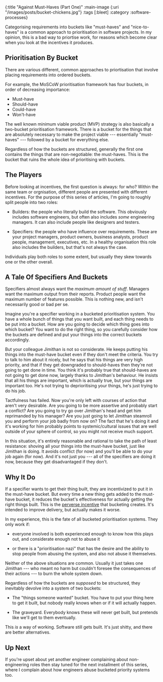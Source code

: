 {:title "Against Must-Haves (Part One)"
 :main-image {:uri "/images/posts/bucket-chickens.jpg"}
 :tags [:bleet]
 :category :software-processes}

Categorising requirements into buckets like "must-haves" and "nice-to-haves" is
a common approach to prioritisation in software projects. In my opinion, this is
a bad way to priortise work, for reasons which become clear when you look at the
incentives it produces.

<!--more-->

## Prioritisation By Bucket

There are various different, common approaches to priortisation that involve
placing requirements into ordered buckets.

For example, the MoSCoW prioritisation framework has four buckets, in order of
decreasing importance:

- Must-have
- Should-have
- Could-have
- Won't-have

The well known minimum viable product (MVP) strategy is also basically a
two-bucket prioritisation framework. There is a bucket for the things that are
absolutely necessary to make the project viable --- essentially "must-haves" ---
followed by a bucket for everything else.

Regardless of how the buckets are structured, generally the first one contains
the things that are non-negotiable: the must-haves. This is the bucket that
ruins the whole idea of prioritising with buckets.

## The Players

Before looking at incentives, the first question is always: for who? Within the
same team or orgnisation, different people are presented with different
incentives. For the purpose of this series of articles, I'm going to roughly
split people into two roles:

- Builders: the people who literally build the software. This obviously includes
  software engineers, but often also includes _some_ engineering managers. It
  can also include people like designers and testers.

- Specifiers: the people who have influence over requirements. These are your
  project managers, product owners, business analysts, product people,
  management, executives, etc. In a healthy organisation this role also
  includes the builders, but that's not always the case.

Individuals play both roles to some extent, but usually they skew towards one or
the other overall.

## A Tale Of Specifiers And Buckets

Specifiers almost always want the _maximum amount of stuff_. Managers want the
maximum output from their reports. Product people want the maximum number of
features possible. This is nothing new, and isn't necessarily good or bad per
se.

Imagine you're a specifier working in a bucketed prioritisation system. You have
a whole bunch of things that you want built, and each thing needs to be put into
a bucket. How are you going to decide which thing goes into which bucket?
You want to do the right thing, so you carefully consider how the buckets are
defined and put your things into the correct buckets accordingly.

But your colleague Jimithan is not so considerate. He keeps putting his things
into the must-have bucket even if they don't meet the criteria. You try to talk
to him about it nicely, but he says that his things are very high priority, and
that if they get downgraded to should-haves then they're not going to get done
in time. You think it's probably true that should-haves are not going to get
done now, largely thanks to Jimithan's behaviour. He insists that all his things
are important, which is actually true, but your things are important too. He's
not trying to deprioritising your things, he's just trying to do his job.

Tactfulness has failed. Now you're only left with courses of action that aren't
very desirable. Are you going to be more assertive and probably start a
conflict? Are you going to try go over Jimithan's head and get him reprimanded
by his manager? Are you just going to let Jimithan steamroll you and perform
your job badly from now on? The fact that he's doing it and it's working for him
probably points to systemic/cultural issues that are well outside of your sphere
of control, so you might not receive much support.

In this situation, it's entirely reasonable and rational to take the path of
least resistance: shoving all your things into the must-have bucket, just like
Jimithan is doing. It avoids conflict (for now) and you'll be able to do your
job again (for now). And it's not just you --- all of the specifiers are doing
it now, because they get disadvantaged if they don't.

## Why It Do

If a specifier wants to get their thing built, they are incentivized to
put it in the must-have bucket. But every time a new thing gets added to the
must-have bucket, it reduces the bucket's effectiveness for actually getting
the right things built. This is the [perverse
incentive](https://en.wikipedia.org/wiki/Perverse_incentive) that bucketing
creates. It's intended to improve delivery, but actually makes it worse.

In my experience, this is the fate of all bucketed prioritisation systems. They
only work if:

- everyone involved is both experienced enough to know how this plays out, and
  considerate enough not to abuse it

- or there is a "prioritisation nazi" that has the desire and the ability to
  stop people from abusing the system, and also not abuse it themselves. 

Neither of the above situations are common. Usually it just takes one Jimithan ---
who meant no harm but couldn't foresee the consequences of their actions --- to
burn the whole system down.

Regardless of how the buckets are _supposed_ to be structured, they inevitably
devolve into a system of two buckets:

- The "things someone wanted" bucket. You have to put your thing here to get it
  built, but nobody really knows when or if it will actually happen.

- The graveyard. Everybody knows these will never get built, but pretends like
  we'll get to them eventually.

This _is_ a way of working. Software still gets built. It's just shitty, and
there are better alternatives.

## Up Next

If you're upset about yet another engineer complaining about non-engineering
roles then stay tuned for the next installment of this series, where I complain
about how engineers abuse bucketed priority systems too.
